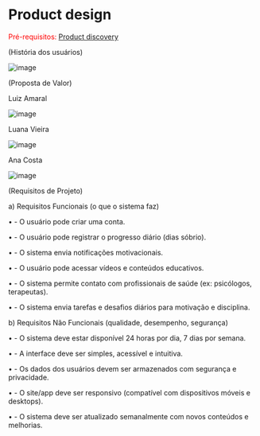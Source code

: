 # Product design

<span style="color:red">Pré-requisitos: <a href="02-Product-discovery.md"> Product discovery</a></span>


(História dos usuários) 

 ![image](https://github.com/user-attachments/assets/0b7e31a5-7684-443a-8800-515befacbb84)

(Proposta de Valor)

Luiz Amaral
 
![image](https://github.com/user-attachments/assets/cdb41563-265e-4b95-8269-b4e319c4ba40)


Luana Vieira


 ![image](https://github.com/user-attachments/assets/a1d963c4-ca3a-43af-85eb-d4c2207e5686)


Ana Costa


 ![image](https://github.com/user-attachments/assets/54874650-142d-4611-bd45-fb12b6462075)


(Requisitos de Projeto)

a)	Requisitos Funcionais (o que o sistema faz)

• - O usuário pode criar uma conta.

• - O usuário pode registrar o progresso diário (dias sóbrio).

• - O sistema envia notificações motivacionais.

• - O usuário pode acessar vídeos e conteúdos educativos.

• - O sistema permite contato com profissionais de saúde (ex: psicólogos, terapeutas).

• - O sistema envia tarefas e desafios diários para motivação e disciplina.

b)	Requisitos Não Funcionais (qualidade, desempenho, segurança)

• - O sistema deve estar disponível 24 horas por dia, 7 dias por semana.

• - A interface deve ser simples, acessível e intuitiva.

• - Os dados dos usuários devem ser armazenados com segurança e privacidade.

• - O site/app deve ser responsivo (compatível com dispositivos móveis e desktops).

• - O sistema deve ser atualizado semanalmente com novos conteúdos e melhorias.
